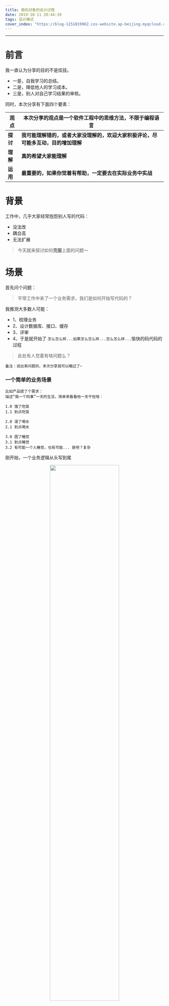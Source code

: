 ```yaml
---
title: 面向对象的设计过程
date: 2019-10-11 20:44:39
tags: 设计模式
cover_index: "https://blog-1251019962.cos-website.ap-beijing.myqcloud.com/qiniu_img_2022/20191104124837.jpg?imageMogr2/thumbnail/640x480!/format/webp/blur/1x0/quality/75|imageslim"
---
```


---

# 前言

我一直认为分享的目的不是炫技。

- 一是，自我学习的总结。
- 二是，降低他人的学习成本。
- 三是，别人对自己学习结果的审核。

同时，本次分享有下面四个要素：

观点|本次分享的观点是一个软件工程中的思维方法，不限于编程语言
-|-
**探讨**|**我可能理解错的，或者大家没理解的，欢迎大家积极评论，尽可能多互动，目的增加理解**
**理解**|**真的希望大家能理解**
**运用**|**最重要的，如果你觉着有帮助，一定要去在实际业务中实战**

# 背景

工作中，几乎大家经常抱怨别人写的代码：

- 没法改
- 耦合高 
- 无法扩展

> 今天就来探讨如何**克服**上面的问题～

# 场景

首先问个问题：

> 平常工作中来了一个业务需求，我们是如何开始写代码的？

我推测大多数人可能：

- 1、梳理业务
- 2、设计数据库、接口、缓存
- 3、评审
- 4、于是就开始了 `怎么怎么样...如果怎么怎么样...怎么怎么样...`愉快的码代码的过程

> 此处有人觉着有啥问题么？

```
备注：说出来问题的，本次分享就可以略过了~
```

### 一个简单的业务场景

```
比如产品提了个需求：
描述“我一个同事”一天的生活，简单来看看他一天干些啥：

1.0 饿了吃饭
1.1 到点吃饭

2.0 渴了喝水
2.1 到点喝水

3.0 困了睡觉
3.1 到点睡觉
3.2 有可能一个人睡觉，也有可能... 是吧？复杂
```

刚开始，一个业务逻辑从头写到尾
<p align="center"><img src="https://blog-1251019962.cos-website.ap-beijing.myqcloud.com/qiniu_img_2022/20191020234013.png" width="66%"></p>

一个业务逻辑(拆成多个函数)从头写到尾：
<p align="center"><img src="https://blog-1251019962.cos-website.ap-beijing.myqcloud.com/qiniu_img_2022/20191020234051.png" width="66%"></p>

一个业务逻辑(引入类)从头写到尾：
<p align="center"><img src="https://blog-1251019962.cos-website.ap-beijing.myqcloud.com/qiniu_img_2022/20191020234118.png" width="66%"></p>

一个业务逻辑(拆成多个类方法)从头写到尾，也许、可能、貌似、猜测大多数人停留到了这个阶段。
问题：某一天多了社交的能力，咋办？
<p align="center"><img src="https://blog-1251019962.cos-website.ap-beijing.myqcloud.com/qiniu_img_2022/20191020234526.png" width="66%"></p>

一个业务逻辑(拆成多类)从头写到尾：
<p align="center"><img src="https://blog-1251019962.cos-website.ap-beijing.myqcloud.com/qiniu_img_2022/20191020234848.png" width="66%"></p>

一个业务逻辑(拆成类、抽象类、接口)从头写到尾：
<p align="center"><img src="https://blog-1251019962.cos-website.ap-beijing.myqcloud.com/qiniu_img_2022/20191020235015.png" width="66%"></p>


> 思考🤔：上面的代码就没啥问题了吗？

上面就是面向对象设计的代码结果。

> 所以，如何设计出完全面向对象的代码？

# 代码建模

> 什么是代码建模？

把业务抽象成事物(类class、抽象类abstact class)和行为(接口interface)的过程。

### 实栗🌰分析

又来看一个实际的业务场景：
```
最近“我一个同事”开始创业了，刚创立了一家电商公司，B2C，自营书籍《3分钟学会交际》。最近开始写提交订单的代码。

⚠️注意场景 1.刚创业 2.简单的单体应用 3.此处不探讨架构
```

一般来说，我们根据业务需求一顿分析，开始定义接口API、设计数据库、缓存、技术评审等就开始码代码了。

```
接口参数：
uid
address_id
coupon_id
.etc

业务逻辑：
参数校验->
地址校验->
其他校验->
写订单表->
写订单商品信息表->
写日志->
扣减商品库存->
清理购物车->
扣减各种促销优惠活动的库存->
使用优惠券->
其他营销逻辑等等->
发送消息->
等等...
```

就开始写代码了`怎么怎么样...如果怎么怎么样...怎么怎么样...`一蹴而就、思路清晰、逻辑清楚、很快搞定完代码，很优秀是不是，值得鼓励。

但是，上面的结果就是大概所有人都见过的连续上千行的代码等等。上面的流程没啥问题啊，那正确的做法是什么了？就是接着要说的**代码建模**。

我们根据上面的场景，开始建模。

### 业务分析少不了

同样，首先，我们看看`提交订单`这个业务场景要做的事情:

>换个角度看业务其实很简单：根据用户相关信息生成一个订单。

1. 梳理得到业务逻辑
```
参数校验->
地址校验->
其他校验->
写订单表->
写订单商品信息表->
写日志->
扣减商品库存->
清理购物车->
扣减各种促销优惠活动的库存->
使用优惠券->
其他营销逻辑等等->
发送消息->
等等...
```

2. 梳理业务逻辑依赖信息
```
用户信息
商品信息
地址信息
优惠券信息
等等...
```

再次回归概念

> 什么是代码建模？把业务抽象成事物(类class、抽象类abstact class)和行为(接口interface)的过程。

### 获取事物

比如我们把订单生成的过程可以想象成`机器人`，一个生成订单的`订单生成机器人`，或者订单生成机器啥的，这样我们就得到了`代码建模`过程中的一个事物。

从而我们就可以把这个事物转化成一个类(或结构体)，或者抽象类。

<p align="center"><img src="https://blog-1251019962.cos-website.ap-beijing.myqcloud.com/qiniu_img_2022/20191020223812.jpg" width="66%"></p>

### 获取行为

这些操作就是上面机器人要做的事情。

事物有了：`订单生成机器人`
行为呢？毫无疑问就是上面各种业务逻辑。把具体的行为抽象成一个订单创建行为接口：

<p align="center"><img src="https://blog-1251019962.cos-website.ap-beijing.myqcloud.com/qiniu_img_2022/20191020224230.jpg" width="66%"></p>

### 得到UML

<p align="center"><img src="https://blog-1251019962.cos-website.ap-beijing.myqcloud.com/qiniu_img_2022/20191020233121.png" width="100%"></p>

### 设计代码

1. 定义一个类

<p align="center"><img src="https://blog-1251019962.cos-website.ap-beijing.myqcloud.com/qiniu_img_2022/20191020235309.png" width="66%"></p>

2. 定义一个订单创建行为的接口

<p align="center"><img src="https://blog-1251019962.cos-website.ap-beijing.myqcloud.com/qiniu_img_2022/20191020235643.png" width="66%"></p>

3. 定义具体的不同订单创建行为类
```
参数校验->
地址校验->
其他校验->
写订单表->
写订单商品信息表->
写日志->
扣减商品库存->
清理购物车->
扣减各种促销优惠活动的库存->
使用优惠券->
其他营销逻辑等等->
发送消息->
等等...
```

<p align="center"><img src="https://blog-1251019962.cos-website.ap-beijing.myqcloud.com/qiniu_img_2022/20191020235840.png" width="66%"></p>

4. 创建订单

这里的代码该怎么写，这样？
<p align="center"><img src="https://blog-1251019962.cos-website.ap-beijing.myqcloud.com/qiniu_img_2022/20191021000742.png" width="66%"></p>

还可以继续优化吗？
<p align="center"><img src="https://blog-1251019962.cos-website.ap-beijing.myqcloud.com/qiniu_img_2022/20191021001002.png" width="66%"></p>

使用闭包。
<p align="center"><img src="https://blog-1251019962.cos-website.ap-beijing.myqcloud.com/qiniu_img_2022/20191021001305.png" width="66%"></p>


### PHP版完整代码

<p align="center"><img src="https://blog-1251019962.cos-website.ap-beijing.myqcloud.com/qiniu_img_2022/20191024143840.png" width="66%"></p>

### Go版完整代码

<p align="center"><img src="https://blog-1251019962.cos-website.ap-beijing.myqcloud.com/qiniu_img_2022/20191024144623.png" width="66%"></p>

> 上面的代码有什么好处？

假如“我一个同事”又要新开发一个新的应用，新的应用创建订单的时候又有新的逻辑，比如没有优惠逻辑、新增了增加用户积分的逻辑等等，复用上面的代码，是不是就很简单了。

<p align="center"><img src="https://blog-1251019962.cos-website.ap-beijing.myqcloud.com/qiniu_img_2022/20191021001739.png" width="66%"></p>

> 所以现在，什么是面向对象？

# 概念

### 面向对象的设计原则

- 对接口编程而不是对实现编程
- 优先使用对象组合而不是继承
- 抽象用于不同的事物，而接口用于事物的行为

针对上面的概念，我们再回头开我们上面的代码

> 对接口编程而不是对实现编程

```
结果：RobotOrderCreate依赖了BehaviorOrderCreateInterface抽象接口
```

> 优先使用对象组合而不是继承

```
结果：完全没有使用继承，多个行为不同场景组合使用
```

> 抽象用于不同的事物，而接口用于事物的行为

```
结果：
1. 抽象了一个创建订单的机器人 RobotOrderCreate
2. 机器人又有不同的创建行为
3. 机器人的创建行为最终依赖于BehaviorOrderCreateInterface接口
```

是不是完美契合，所以这就是“面向对象的设计过程”。

# 结论

`代码建模过程就是“面向对象的设计过程”的具体实现方式.`


# 预习

### 设计模式

> 最后，设计模式又是什么？

同样，我们下结合上面的场景和概念预习下设计模式。

##### 设计模式的设计原则

> 开闭原则（Open Close Principle）：对扩展开放，对修改封闭

看看上面的最终的代码是不是完美契合。

<p align="center"><img src="https://blog-1251019962.cos-website.ap-beijing.myqcloud.com/qiniu_img_2022/20191022131439.png" width="66%"></p>

> 依赖倒转原则：对接口编程，依赖于抽象而不依赖于具体
  
```
结果：创建订单的逻辑从依赖具体的业务转变为依赖于抽象接口BehaviorOrderCreateInterface
```

> 接口隔离原则：使用多个接口，而不是对一个接口编程，去依赖降低耦合

```
结果：上面的场景，我们只简单定义了订单创建的接BehaviorOrderCreateInterface。由于订单创建过程可能出现异常回滚，我们就需要再定义一个订单创建回滚的接口
BehaviorOrderCreateRollBackInterface.
```

> 迪米特法则，又称最少知道原则：减少内部依赖，尽可能的独立

```
结果：还是上面那段代码，我们把RobotOrderCreate机器人依赖的行为通过外部注入的方式使用。
```
  
> 合成复用原则：多个独立的实体合成聚合，而不是使用继承

```
结果：RobotOrderCreate依赖了多个实际的订单创建行为类。
```
  
> 里氏代换：超类（父类）出现的地方，派生类（子类）都可以出现

```
结果：不好意思，我们完全没用继承。（备注：继承容易造成父类膨胀。）
```

# 下回预告

上面预习了设计模式的概念，下次我们进行《设计模式业务实战》。
  
